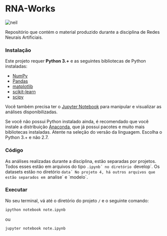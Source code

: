 # RNA-Works

![neil](https://media.giphy.com/media/3orieLrwJwwAt5FqxO/giphy-downsized.gif)

Repositório que contém o material produzido durante a disciplina de Redes Neurais Artificiais.

### Instalação
Este projeto requer **Python 3.+** e as seguintes bibliotecas de Python instaladas:

- [NumPy](http://www.numpy.org/)
- [Pandas](http://pandas.pydata.org/)
- [matplotlib](http://matplotlib.org/)
- [scikit-learn](http://scikit-learn.org/stable/)
- [scipy](https://www.scipy.org/)


Você também precisa ter o [Jupyter Notebook](http://ipython.org/notebook.html) para manipular e visualizar as análises disponibilizadas.  

Se você não possui Python instalado ainda, é recomendado que você instale a distribuição [Anaconda](http://continuum.io/downloads), que já possui pacotes e muito mais bibliotecas instaladas. Atente na seleção do versão da linguagem. Escolha o Python 3.+ e não 2.7.

### Código

As análises realizadas durante a disciplina, estão separadas por projetos. Todos esses estão em arquivos do tipo `.ipynb´ no diretório `develop´. Os datasets estão no diretório `data´ No projeto 4, há outros arquivos que estão separados em `analise´ e `modelo´. 

### Executar

No seu terminal, vá até o diretório do projeto  `/` e o seguinte comando:

```bash
ipython notebook note.ipynb
```  
ou
```bash
jupyter notebook note.ipynb
```
